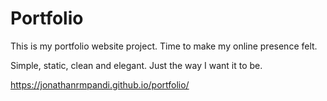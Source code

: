 # Portfolio
This is my portfolio website project. Time to make my online presence felt. 

Simple, static, clean and elegant. Just the way I want it to be.

https://jonathanrmpandi.github.io/portfolio/
